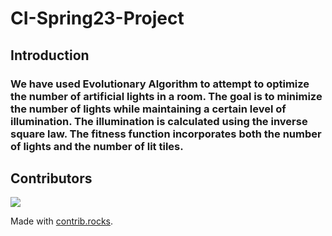 # CI-Spring23-Project

## Introduction
### We have used Evolutionary Algorithm to attempt to optimize the number of artificial lights in a room. The goal is to minimize the number of lights while maintaining a certain level of illumination. The illumination is calculated using the inverse square law. The fitness function incorporates both the number of lights and the number of lit tiles.

## Contributors

<a href="https://github.com/aliasgharchakera/CI-Spring23-Project/graphs/contributors">
  <img src="https://contrib.rocks/image?repo=aliasgharchakera/CI-Spring23-Project" />
</a>

Made with [contrib.rocks](https://contrib.rocks).